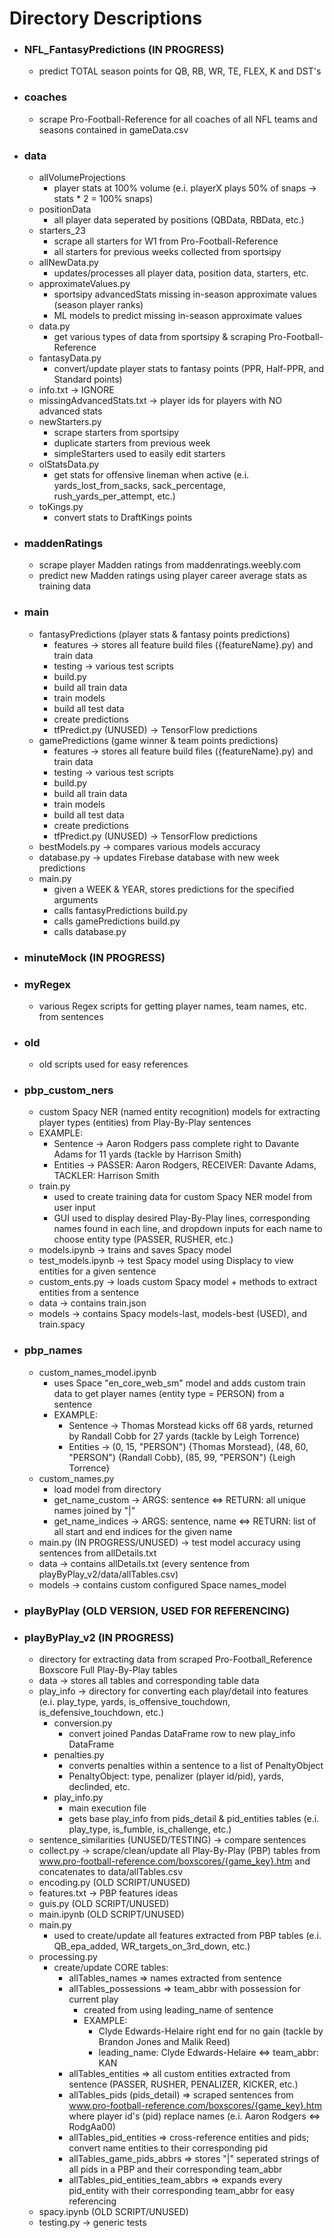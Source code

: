# Directory Descriptions
- ### NFL_FantasyPredictions (IN PROGRESS)
  - predict TOTAL season points for QB, RB, WR, TE, FLEX, K and DST's
- ### coaches
  - scrape Pro-Football-Reference for all coaches of all NFL teams and seasons contained in gameData.csv
- ### data
  - allVolumeProjections
    - player stats at 100% volume (e.i. playerX plays 50% of snaps -> stats * 2 = 100% snaps)
  - positionData
    - all player data seperated by positions (QBData, RBData, etc.)
  - starters_23
    - scrape all starters for W1 from Pro-Football-Reference
    - all starters for previous weeks collected from sportsipy
  - allNewData.py
    - updates/processes all player data, position data, starters, etc.
  - approximateValues.py
    - sportsipy advancedStats missing in-season approximate values (season player ranks)
    - ML models to predict missing in-season approximate values
  - data.py
    - get various types of data from sportsipy & scraping Pro-Football-Reference
  - fantasyData.py
    - convert/update player stats to fantasy points (PPR, Half-PPR, and Standard points)
  - info.txt -> IGNORE
  - missingAdvancedStats.txt -> player ids for players with NO advanced stats
  - newStarters.py
    - scrape starters from sportsipy
    - duplicate starters from previous week
    - simpleStarters used to easily edit starters
  - olStatsData.py
    - get stats for offensive lineman when active (e.i. yards_lost_from_sacks, sack_percentage, rush_yards_per_attempt, etc.)
  - toKings.py
    - convert stats to DraftKings points
- ### maddenRatings
  - scrape player Madden ratings from maddenratings.weebly.com
  - predict new Madden ratings using player career average stats as training data
- ### main
  - fantasyPredictions (player stats & fantasy points predictions)
    -  features -> stores all feature build files ({featureName}.py) and train data
    -  testing -> various test scripts
    -  build.py
      - build all train data
      - train models
      - build all test data
      - create predictions
    - tfPredict.py (UNUSED) -> TensorFlow predictions
  - gamePredictions (game winner & team points predictions)
    -  features -> stores all feature build files ({featureName}.py) and train data
    -  testing -> various test scripts
    -  build.py
      - build all train data
      - train models
      - build all test data
      - create predictions
    - tfPredict.py (UNUSED) -> TensorFlow predictions
  - bestModels.py -> compares various models accuracy
  - database.py -> updates Firebase database with new week predictions
  - main.py
    - given a WEEK & YEAR, stores predictions for the specified arguments
    - calls fantasyPredictions build.py
    - calls gamePredictions build.py
    - calls database.py
- ### minuteMock (IN PROGRESS)
- ### myRegex
  - various Regex scripts for getting player names, team names, etc. from sentences
- ### old
  - old scripts used for easy references
- ### pbp_custom_ners
  - custom Spacy NER (named entity recognition) models for extracting player types (entities) from Play-By-Play sentences
  - EXAMPLE:
    - Sentence -> Aaron Rodgers pass complete right to Davante Adams for 11 yards (tackle by Harrison Smith)
    - Entities -> PASSER: Aaron Rodgers, RECEIVER: Davante Adams, TACKLER: Harrison Smith
  - train.py
    - used to create training data for custom Spacy NER model from user input
    - GUI used to display desired Play-By-Play lines, corresponding names found in each line, and dropdown inputs for each name to choose entity type (PASSER, RUSHER, etc.)
  - models.ipynb -> trains and saves Spacy model
  - test_models.ipynb -> test Spacy model using Displacy to view entities for a given sentence
  - custom_ents.py -> loads custom Spacy model + methods to extract entities from a sentence
  - data -> contains train.json
  - models -> contains Spacy models-last, models-best (USED), and train.spacy
- ### pbp_names
  - custom_names_model.ipynb
    - uses Space "en_core_web_sm" model and adds custom train data to get player names (entity type = PERSON) from a sentence
    - EXAMPLE:
      - Sentence -> Thomas Morstead kicks off 68 yards, returned by Randall Cobb for 27 yards (tackle by Leigh Torrence)
      - Entities -> (0, 15, "PERSON") {Thomas Morstead}, (48, 60, "PERSON") {Randall Cobb}, (85, 99, "PERSON") {Leigh Torrence}
  - custom_names.py
    - load model from directory
    - get_name_custom -> ARGS: sentence <=> RETURN: all unique names joined by "|"
    - get_name_indices -> ARGS: sentence, name <=> RETURN: list of all start and end indices for the given name
  - main.py (IN PROGRESS/UNUSED) -> test model accuracy using sentences from allDetails.txt
  - data -> contains allDetails.txt (every sentence from playByPlay_v2/data/allTables.csv)
  - models -> contains custom configured Space names_model
- ### playByPlay (OLD VERSION, USED FOR REFERENCING)
- ### playByPlay_v2 (IN PROGRESS)
  - directory for extracting data from scraped Pro-Football_Reference Boxscore Full Play-By-Play tables
  - data -> stores all tables and corresponding table data
  - play_info -> directory for converting each play/detail into features (e.i. play_type, yards, is_offensive_touchdown, is_defensive_touchdown, etc.)
    - conversion.py
      - convert joined Pandas DataFrame row to new play_info DataFrame 
    - penalties.py
      - converts penalties within a sentence to a list of PenaltyObject
      - PenaltyObject: type, penalizer (player id/pid), yards, declinded, etc.
    - play_info.py
      - main execution file
      - gets base play_info from pids_detail & pid_entities tables (e.i. play_type, is_fumble, is_challenge, etc.)
  - sentence_similarities (UNUSED/TESTING) -> compare sentences
  - collect.py -> scrape/clean/update all Play-By-Play (PBP) tables from www.pro-football-reference.com/boxscores/{game_key}.htm and concatenates to data/allTables.csv
  - encoding.py (OLD SCRIPT/UNUSED)
  - features.txt -> PBP features ideas
  - guis.py (OLD SCRIPT/UNUSED)
  - main.ipynb (OLD SCRIPT/UNUSED)
  - main.py
    - used to create/update all features extracted from PBP tables (e.i. QB_epa_added, WR_targets_on_3rd_down, etc.)
  - processing.py
    - create/update CORE tables:
      - allTables_names => names extracted from sentence
      - allTables_possessions =>  team_abbr with possession for current play
        - created from using leading_name of sentence
        - EXAMPLE:
          - Clyde Edwards-Helaire right end for no gain (tackle by Brandon Jones and Malik Reed)
          - leading_name: Clyde Edwards-Helaire <=> team_abbr: KAN
      - allTables_entities => all custom entities extracted from sentence (PASSER, RUSHER, PENALIZER, KICKER, etc.)
      - allTables_pids (pids_detail) => scraped sentences from www.pro-football-reference.com/boxscores/{game_key}.htm where player id's (pid) replace names (e.i. Aaron Rodgers <=> RodgAa00)
      - allTables_pid_entities => cross-reference entities and pids; convert name entities to their corresponding pid
      - allTables_game_pids_abbrs => stores "|" seperated strings of all pids in a PBP and their corresponding team_abbr
      - allTables_pid_entities_team_abbrs => expands every pid_entity with their corresponding team_abbr for easy referencing
  - spacy.ipynb (OLD SCRIPT/UNUSED)
  - testing.py -> generic tests
